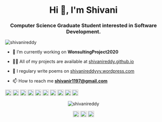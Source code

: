 <h1 align="center">Hi 👋, I'm Shivani</h1>
<h3 align="center">Computer Science Graduate Student interested in Software Development.</h3>
<p align="left"> <img src="https://komarev.com/ghpvc/?username=shivanireddy" alt="shivanireddy" /> </p>

- 🔭 I’m currently working on **WonsultingProject2020**

- 👨‍💻 All of my projects are available at [shivanireddy.github.io](shivanireddy.github.io)

- 📝 I regulary write poems on [shivanireddyyy.wordpress.com](shivanireddyyy.wordpress.com)

- 📫 How to reach me **shivanir1197@gmail.com**

<p align="left"><img src="https://konpa.github.io/devicon/devicon.git/icons/react/react-original-wordmark.svg" alt="react" width="20" height="20"/> <img src="https://konpa.github.io/devicon/devicon.git/icons/amazonwebservices/amazonwebservices-original-wordmark.svg" alt="amazonwebservices" width="20" height="20"/> <img src="https://konpa.github.io/devicon/devicon.git/icons/css3/css3-original-wordmark.svg" alt="css3" width="20" height="20"/> <img src="https://konpa.github.io/devicon/devicon.git/icons/html5/html5-original-wordmark.svg" alt="html5" width="20" height="20"/> <img src="https://konpa.github.io/devicon/devicon.git/icons/java/java-original-wordmark.svg" alt="java" width="20" height="20"/> <img src="https://konpa.github.io/devicon/devicon.git/icons/javascript/javascript-original.svg" alt="javascript" width="20" height="20"/> <img src="https://konpa.github.io/devicon/devicon.git/icons/mongodb/mongodb-original-wordmark.svg" alt="mongodb" width="20" height="20"/> <img src="https://konpa.github.io/devicon/devicon.git/icons/mysql/mysql-original-wordmark.svg" alt="mysql" width="20" height="20"/> <img src="https://konpa.github.io/devicon/devicon.git/icons/nodejs/nodejs-original-wordmark.svg" alt="nodejs" width="20" height="20"/> <img src="https://konpa.github.io/devicon/devicon.git/icons/python/python-original-wordmark.svg" alt="python" width="20" height="20"/></p><p align="center"> <img src="https://github-readme-stats.vercel.app/api?username=shivanireddy&show_icons=true" alt="shivanireddy" /> </p>

<p align="center">
<a href="https://twitter.com/shivanir1197" target="blank"><img align="center" src="https://cdn.jsdelivr.net/npm/simple-icons@3.0.1/icons/twitter.svg" alt="shivanir1197" height="20" width="20" /></a>
<a href="https://linkedin.com/in/shivani-reddy-sidigidda" target="blank"><img align="center" src="https://cdn.jsdelivr.net/npm/simple-icons@3.0.1/icons/linkedin.svg" alt="shivani-reddy-sidigidda" height="20" width="20" /></a>
<a href="https://instagram.com/shivanireddyyy" target="blank"><img align="center" src="https://cdn.jsdelivr.net/npm/simple-icons@3.0.1/icons/instagram.svg" alt="shivanireddyyy" height="20" width="20" /></a>
</p>
